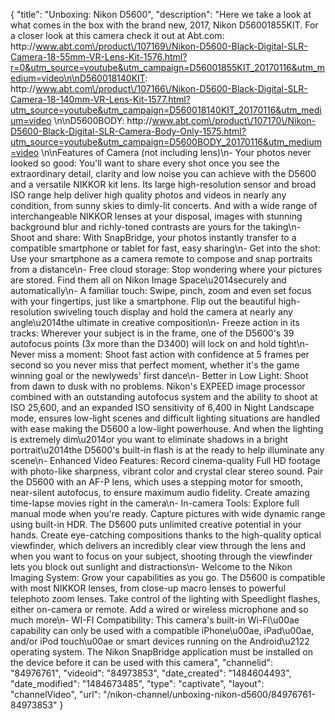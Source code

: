 {
    "title": "Unboxing: Nikon D5600",
    "description": "Here we take a look at what comes in the box with the brand new, 2017, Nikon D56001855KIT.  For a closer look at this camera check it out at Abt.com:  http:\/\/www.abt.com\/product\/107169\/Nikon-D5600-Black-Digital-SLR-Camera-18-55mm-VR-Lens-Kit-1576.html?r=0&utm_source=youtube&utm_campaign=D56001855KIT_20170116&utm_medium=video\n\nD560018140KIT: http:\/\/www.abt.com\/product\/107166\/Nikon-D5600-Black-Digital-SLR-Camera-18-140mm-VR-Lens-Kit-1577.html?utm_source=youtube&utm_campaign=D560018140KIT_20170116&utm_medium=video \n\nD5600BODY: http:\/\/www.abt.com\/product\/107170\/Nikon-D5600-Black-Digital-SLR-Camera-Body-Only-1575.html?utm_source=youtube&utm_campaign=D5600BODY_20170116&utm_medium=video \n\nFeatures of Camera (not including lens)\n- Your photos never looked so good: You'll want to share every shot once you see the extraordinary detail, clarity and low noise you can achieve with the D5600 and a versatile NIKKOR kit lens. Its large high-resolution sensor and broad ISO range help deliver high quality photos and videos in nearly any condition, from sunny skies to dimly-lit concerts. And with a wide range of interchangeable NIKKOR lenses at your disposal, images with stunning background blur and richly-toned contrasts are yours for the taking\n- Shoot and share: With SnapBridge, your photos instantly transfer to a compatible smartphone or tablet for fast, easy sharing\n- Get into the shot: Use your smartphone as a camera remote to compose and snap portraits from a distance\n- Free cloud storage: Stop wondering where your pictures are stored. Find them all on Nikon Image Space\u2014securely and automatically\n- A familiar touch: Swipe, pinch, zoom and even set focus with your fingertips, just like a smartphone. Flip out the beautiful high-resolution swiveling touch display and hold the camera at nearly any angle\u2014the ultimate in creative composition\n- Freeze action in its tracks: Wherever your subject is in the frame, one of the D5600's 39 autofocus points (3x more than the D3400) will lock on and hold tight\n- Never miss a moment: Shoot fast action with confidence at 5 frames per second so you never miss that perfect moment, whether it's the game winning goal or the newlyweds' first dance\n- Better in Low Light: Shoot from dawn to dusk with no problems. Nikon's EXPEED image processor combined with an outstanding autofocus system and the ability to shoot at ISO 25,600, and an expanded ISO sensitivity of 6,400 in Night Landscape mode, ensures low-light scenes and difficult lighting situations are handled with ease making the D5600 a low-light powerhouse. And when the lighting is extremely dim\u2014or you want to eliminate shadows in a bright portrait\u2014the D5600's built-in flash is at the ready to help illuminate any scene\n- Enhanced Video Features: Record cinema-quality Full HD footage with photo-like sharpness, vibrant color and crystal clear stereo sound. Pair the D5600 with an AF-P lens, which uses a stepping motor for smooth, near-silent autofocus, to ensure maximum audio fidelity. Create amazing time-lapse movies right in the camera\n- In-camera Tools: Explore full manual mode when you're ready. Capture pictures with wide dynamic range using built-in HDR. The D5600 puts unlimited creative potential in your hands. Create eye-catching compositions thanks to the high-quality optical viewfinder, which delivers an incredibly clear view through the lens and when you want to focus on your subject, shooting through the viewfinder lets you block out sunlight and distractions\n- Welcome to the Nikon Imaging System: Grow your capabilities as you go. The D5600 is compatible with most NIKKOR lenses, from close-up macro lenses to powerful telephoto zoom lenses. Take control of the lighting with Speedlight flashes, either on-camera or remote. Add a wired or wireless microphone and so much more\n- WI-FI Compatibility: This camera's built-in Wi-Fi\u00ae capability can only be used with a compatible iPhone\u00ae, iPad\u00ae, and\/or iPod touch\u00ae or smart devices running on the Android\u2122 operating system. The Nikon SnapBridge application must be installed on the device before it can be used with this camera",
    "channelid": "84976761",
    "videoid": "84973853",
    "date_created": "1484604493",
    "date_modified": "1484673485",
    "type": "captivate",
    "layout": "channelVideo",
    "url": "\/nikon-channel\/unboxing-nikon-d5600\/84976761-84973853"
}